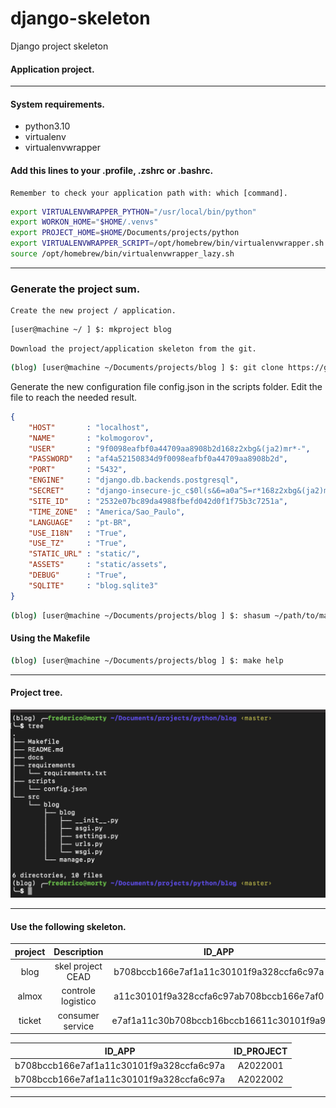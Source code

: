 # django-skeleton
Django project skeleton

#### Application project.
---

#### System requirements.

* python3.10
* virtualenv
* virtualenvwrapper

#### Add this lines to your .profile, .zshrc or .bashrc.

    Remember to check your application path with: which [command].

```bash
export VIRTUALENVWRAPPER_PYTHON="/usr/local/bin/python"
export WORKON_HOME="$HOME/.venvs"
export PROJECT_HOME=$HOME/Documents/projects/python
export VIRTUALENVWRAPPER_SCRIPT=/opt/homebrew/bin/virtualenvwrapper.sh
source /opt/homebrew/bin/virtualenvwrapper_lazy.sh
```

---

### Generate the project sum.

    Create the new project / application.

```bash
[user@machine ~/ ] $: mkproject blog
```

    Download the project/application skeleton from the git.

```bash
(blog) [user@machine ~/Documents/projects/blog ] $: git clone https://github.com/infracead/django-skeleton.git
```



Generate the new configuration file config.json in the scripts folder.
Edit the file to reach the needed result.
    
```json
{
    "HOST"       : "localhost",
    "NAME"       : "kolmogorov",
    "USER"       : "9f0098eafbf0a44709aa8908b2d168z2xbg&(ja2)mr*-",
    "PASSWORD"   : "af4a52150834d9f0098eafbf0a44709aa8908b2d",
    "PORT"       : "5432",
    "ENGINE"     : "django.db.backends.postgresql",
    "SECRET"     : "django-insecure-jc_c$0l(s&6=a0a^5=r*168z2xbg&(ja2)mr*-fb4sn)svxsiu",
    "SITE_ID"    : "2532e07bc89da4988fbefd042d0f1f75b3c7251a",
    "TIME_ZONE"  : "America/Sao_Paulo",
    "LANGUAGE"   : "pt-BR",
    "USE_I18N"   : "True",
    "USE_TZ"     : "True",
    "STATIC_URL" : "static/",
    "ASSETS"     : "static/assets",
    "DEBUG"      : "True",
    "SQLITE"     : "blog.sqlite3"
}
```

```bash
(blog) [user@machine ~/Documents/projects/blog ] $: shasum ~/path/to/manage.py
```

#### Using the Makefile

```bash
(blog) [user@machine ~/Documents/projects/blog ] $: make help
```

---

#### Project tree.

![tree](scripts/assets/tree_app.png)

---
#### Use the following skeleton.


| project   | Description        | ID_APP                                    |
|:---------:|:------------------:|:-----------------------------------------:|
| blog      | skel project CEAD  | b708bccb166e7af1a11c30101f9a328ccfa6c97a  |
| almox     | controle logistico | a11c30101f9a328ccfa6c97ab708bccb166e7af0  |
| ticket    | consumer service   | e7af1a11c30b708bccb16bccb16611c30101f9a9  |


| ID_APP                                   | ID_PROJECT |
|:----------------------------------------:|:----------:|
| b708bccb166e7af1a11c30101f9a328ccfa6c97a | A2022001   |
| b708bccb166e7af1a11c30101f9a328ccfa6c97a | A2022002   |


---